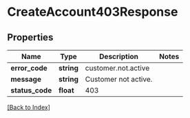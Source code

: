 # CreateAccount403Response

## Properties

Name | Type | Description | Notes
------------ | ------------- | ------------- | -------------
**error_code** | **string** | customer.not.active |
**message** | **string** | Customer not active. |
**status_code** | **float** | 403 |

[[Back to Index]](../index.md)
